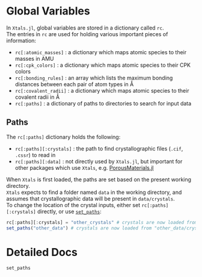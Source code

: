 # Global Variables

In `Xtals.jl`, global variables are stored in a dictionary called `rc`.  
The entries in `rc` are used for holding various important pieces of information:

- `rc[:atomic_masses]` : a dictionary which maps atomic species to their masses in AMU
- `rc[:cpk_colors]` : a dictionary which maps atomic species to their CPK colors
- `rc[:bonding_rules]` : an array which lists the maximum bonding distances between each pair of atom types in Å
- `rc[:covalent_radii]` : a dictionary which maps atomic species to their covalent radii in Å
- `rc[:paths]` : a dictionary of paths to directories to search for input data

## Paths

The `rc[:paths]` dictionary holds the following:

- `rc[:paths][:crystals]` : the path to find crystallographic files (`.cif`, `.cssr`) to read in
- `rc[:paths][:data]` : not directly used by `Xtals.jl`, but important for other packages which use `Xtals`, e.g. [PorousMaterials.jl](https://simonensemble.github.io/PorousMaterials.jl/dev/)

When `Xtals` is first loaded, the paths are set based on the present working directory.  
`Xtals` expects to find a folder named `data` in the working directory, and assumes that crystallographic data will be present in `data/crystals`.  
To change the location of the crystal inputs, either set `rc[:paths][:crystals]` directly, or use [`set_paths`](@ref):

```julia
rc[:paths][:crystals] = "other_crystals" # crystals are now loaded from "other_crystals"
set_paths("other_data") # crystals are now loaded from "other_data/crystals"
```

# Detailed Docs

```@docs
set_paths
```
